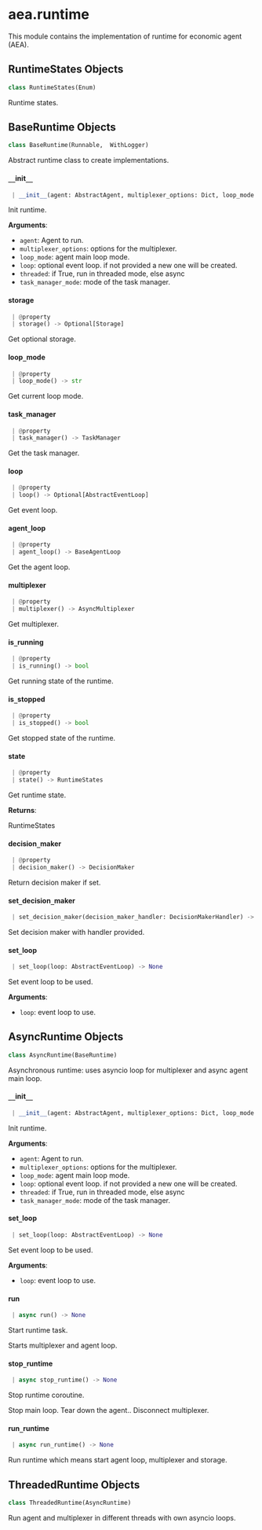 <a name="aea.runtime"></a>
# aea.runtime

This module contains the implementation of runtime for economic agent (AEA).

<a name="aea.runtime.RuntimeStates"></a>
## RuntimeStates Objects

```python
class RuntimeStates(Enum)
```

Runtime states.

<a name="aea.runtime.BaseRuntime"></a>
## BaseRuntime Objects

```python
class BaseRuntime(Runnable,  WithLogger)
```

Abstract runtime class to create implementations.

<a name="aea.runtime.BaseRuntime.__init__"></a>
#### `__`init`__`

```python
 | __init__(agent: AbstractAgent, multiplexer_options: Dict, loop_mode: Optional[str] = None, loop: Optional[AbstractEventLoop] = None, threaded: bool = False, task_manager_mode: Optional[str] = None) -> None
```

Init runtime.

**Arguments**:

- `agent`: Agent to run.
- `multiplexer_options`: options for the multiplexer.
- `loop_mode`: agent main loop mode.
- `loop`: optional event loop. if not provided a new one will be created.
- `threaded`: if True, run in threaded mode, else async
- `task_manager_mode`: mode of the task manager.

<a name="aea.runtime.BaseRuntime.storage"></a>
#### storage

```python
 | @property
 | storage() -> Optional[Storage]
```

Get optional storage.

<a name="aea.runtime.BaseRuntime.loop_mode"></a>
#### loop`_`mode

```python
 | @property
 | loop_mode() -> str
```

Get current loop mode.

<a name="aea.runtime.BaseRuntime.task_manager"></a>
#### task`_`manager

```python
 | @property
 | task_manager() -> TaskManager
```

Get the task manager.

<a name="aea.runtime.BaseRuntime.loop"></a>
#### loop

```python
 | @property
 | loop() -> Optional[AbstractEventLoop]
```

Get event loop.

<a name="aea.runtime.BaseRuntime.agent_loop"></a>
#### agent`_`loop

```python
 | @property
 | agent_loop() -> BaseAgentLoop
```

Get the agent loop.

<a name="aea.runtime.BaseRuntime.multiplexer"></a>
#### multiplexer

```python
 | @property
 | multiplexer() -> AsyncMultiplexer
```

Get multiplexer.

<a name="aea.runtime.BaseRuntime.is_running"></a>
#### is`_`running

```python
 | @property
 | is_running() -> bool
```

Get running state of the runtime.

<a name="aea.runtime.BaseRuntime.is_stopped"></a>
#### is`_`stopped

```python
 | @property
 | is_stopped() -> bool
```

Get stopped state of the runtime.

<a name="aea.runtime.BaseRuntime.state"></a>
#### state

```python
 | @property
 | state() -> RuntimeStates
```

Get runtime state.

**Returns**:

RuntimeStates

<a name="aea.runtime.BaseRuntime.decision_maker"></a>
#### decision`_`maker

```python
 | @property
 | decision_maker() -> DecisionMaker
```

Return decision maker if set.

<a name="aea.runtime.BaseRuntime.set_decision_maker"></a>
#### set`_`decision`_`maker

```python
 | set_decision_maker(decision_maker_handler: DecisionMakerHandler) -> None
```

Set decision maker with handler provided.

<a name="aea.runtime.BaseRuntime.set_loop"></a>
#### set`_`loop

```python
 | set_loop(loop: AbstractEventLoop) -> None
```

Set event loop to be used.

**Arguments**:

- `loop`: event loop to use.

<a name="aea.runtime.AsyncRuntime"></a>
## AsyncRuntime Objects

```python
class AsyncRuntime(BaseRuntime)
```

Asynchronous runtime: uses asyncio loop for multiplexer and async agent main loop.

<a name="aea.runtime.AsyncRuntime.__init__"></a>
#### `__`init`__`

```python
 | __init__(agent: AbstractAgent, multiplexer_options: Dict, loop_mode: Optional[str] = None, loop: Optional[AbstractEventLoop] = None, threaded: bool = False, task_manager_mode: Optional[str] = None) -> None
```

Init runtime.

**Arguments**:

- `agent`: Agent to run.
- `multiplexer_options`: options for the multiplexer.
- `loop_mode`: agent main loop mode.
- `loop`: optional event loop. if not provided a new one will be created.
- `threaded`: if True, run in threaded mode, else async
- `task_manager_mode`: mode of the task manager.

<a name="aea.runtime.AsyncRuntime.set_loop"></a>
#### set`_`loop

```python
 | set_loop(loop: AbstractEventLoop) -> None
```

Set event loop to be used.

**Arguments**:

- `loop`: event loop to use.

<a name="aea.runtime.AsyncRuntime.run"></a>
#### run

```python
 | async run() -> None
```

Start runtime task.

Starts multiplexer and agent loop.

<a name="aea.runtime.AsyncRuntime.stop_runtime"></a>
#### stop`_`runtime

```python
 | async stop_runtime() -> None
```

Stop runtime coroutine.

Stop main loop.
Tear down the agent..
Disconnect multiplexer.

<a name="aea.runtime.AsyncRuntime.run_runtime"></a>
#### run`_`runtime

```python
 | async run_runtime() -> None
```

Run runtime which means start agent loop, multiplexer and storage.

<a name="aea.runtime.ThreadedRuntime"></a>
## ThreadedRuntime Objects

```python
class ThreadedRuntime(AsyncRuntime)
```

Run agent and multiplexer in different threads with own asyncio loops.

